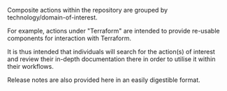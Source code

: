 Composite actions within the repository are grouped by technology/domain-of-interest.

For example, actions under "Terraform" are intended to provide re-usable components
for interaction with Terraform.

It is thus intended that individuals will search for the action(s) of interest and review
their in-depth documentation there in order to utilise it within their workflows.

Release notes are also provided here in an easily digestible format.